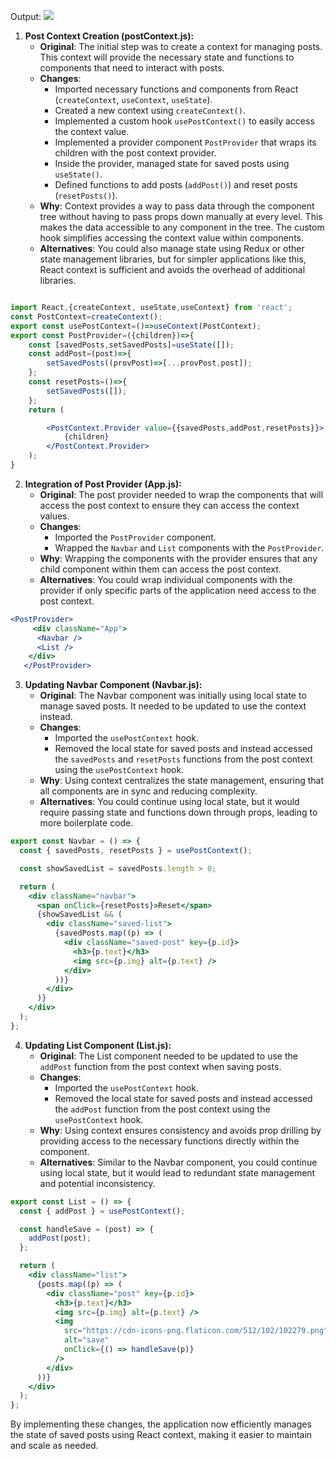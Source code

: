 Output:
<img src="https://res.cloudinary.com/dl26pbek4/image/upload/v1678339542/cn-gifs/postkeeper-app_zq4dms.gif" >

1. **Post Context Creation (postContext.js):**
   - **Original**: The initial step was to create a context for managing posts. This context will provide the necessary state and functions to components that need to interact with posts.
   - **Changes**: 
     - Imported necessary functions and components from React (`createContext`, `useContext`, `useState`).
     - Created a new context using `createContext()`.
     - Implemented a custom hook `usePostContext()` to easily access the context value.
     - Implemented a provider component `PostProvider` that wraps its children with the post context provider.
     - Inside the provider, managed state for saved posts using `useState()`.
     - Defined functions to add posts (`addPost()`) and reset posts (`resetPosts()`).
   - **Why**: Context provides a way to pass data through the component tree without having to pass props down manually at every level. This makes the data accessible to any component in the tree. The custom hook simplifies accessing the context value within components.
   - **Alternatives**: You could also manage state using Redux or other state management libraries, but for simpler applications like this, React context is sufficient and avoids the overhead of additional libraries.
   
```jsx

import React,{createContext, useState,useContext} from 'react';
const PostContext=createContext();
export const usePostContext=()=>useContext(PostContext);
export const PostProvider=({children})=>{
    const [savedPosts,setSavedPosts]=useState([]);
    const addPost=(post)=>{
        setSavedPosts((provPost)=>[...provPost,post]);
    };
    const resetPosts=()=>{
        setSavedPosts([]);
    };
    return (

        <PostContext.Provider value={{savedPosts,addPost,resetPosts}}>
            {children}
        </PostContext.Provider>
    );
}

```

2. **Integration of Post Provider (App.js):**
   - **Original**: The post provider needed to wrap the components that will access the post context to ensure they can access the context values.
   - **Changes**: 
     - Imported the `PostProvider` component.
     - Wrapped the `Navbar` and `List` components with the `PostProvider`.
   - **Why**: Wrapping the components with the provider ensures that any child component within them can access the post context.
   - **Alternatives**: You could wrap individual components with the provider if only specific parts of the application need access to the post context.

```jsx
<PostProvider>
     <div className="App">
      <Navbar />
      <List />
    </div>
   </PostProvider>
```
3. **Updating Navbar Component (Navbar.js):**
   - **Original**: The Navbar component was initially using local state to manage saved posts. It needed to be updated to use the context instead.
   - **Changes**: 
     - Imported the `usePostContext` hook.
     - Removed the local state for saved posts and instead accessed the `savedPosts` and `resetPosts` functions from the post context using the `usePostContext` hook.
   - **Why**: Using context centralizes the state management, ensuring that all components are in sync and reducing complexity.
   - **Alternatives**: You could continue using local state, but it would require passing state and functions down through props, leading to more boilerplate code.

```jsx
export const Navbar = () => {
  const { savedPosts, resetPosts } = usePostContext();

  const showSavedList = savedPosts.length > 0;

  return (
    <div className="navbar">
      <span onClick={resetPosts}>Reset</span>
      {showSavedList && (
        <div className="saved-list">
          {savedPosts.map((p) => (
            <div className="saved-post" key={p.id}>
              <h3>{p.text}</h3>
              <img src={p.img} alt={p.text} />
            </div>
          ))}
        </div>
      )}
    </div>
  );
};

```

4. **Updating List Component (List.js):**
   - **Original**: The List component needed to be updated to use the `addPost` function from the post context when saving posts.
   - **Changes**: 
     - Imported the `usePostContext` hook.
     - Removed the local state for saved posts and instead accessed the `addPost` function from the post context using the `usePostContext` hook.
   - **Why**: Using context ensures consistency and avoids prop drilling by providing access to the necessary functions directly within the component.
   - **Alternatives**: Similar to the Navbar component, you could continue using local state, but it would lead to redundant state management and potential inconsistency.

```jsx
export const List = () => {
  const { addPost } = usePostContext();

  const handleSave = (post) => {
    addPost(post);
  };

  return (
    <div className="list">
      {posts.map((p) => (
        <div className="post" key={p.id}>
          <h3>{p.text}</h3>
          <img src={p.img} alt={p.text} />
          <img
            src="https://cdn-icons-png.flaticon.com/512/102/102279.png"
            alt="save"
            onClick={() => handleSave(p)}
          />
        </div>
      ))}
    </div>
  );
};

```

By implementing these changes, the application now efficiently manages the state of saved posts using React context, making it easier to maintain and scale as needed.



